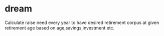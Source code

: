 # dream

Calculate raise need every year to have desired retirement corpus at given retirement age based on age,savings,investment etc.

